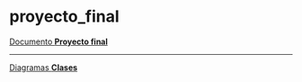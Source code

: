 # proyecto_final
<a href="https://github.com/sonnned/proyecto_final/blob/main/informe.pdf" target="_blank">
  Documento <strong>Proyecto final</strong>
</a>
<hr/>
<a href="https://github.com/sonnned/proyecto_final/blob/main/diagrama_clases.pdf" target="_blank">
  Diagramas <strong>Clases</strong>
</a>


